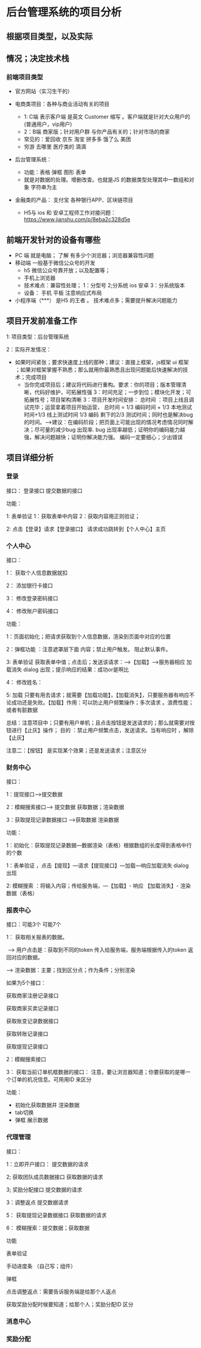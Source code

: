 # 后台管理系统的项目分析

## 根据项目类型，以及实际

## 情况；决定技术栈

### 前端项目类型

+ 官方网站（实习生干的）

+ 电商类项目：各种与商业活动有关的项目  
  - 1: C端 表示客户端 是英文 Customer 缩写 。客户端就是针对大众用户的(普通用户，vip用户)
  - 2：B端 商家版；针对用户群 与你产品有关的；针对市场的商家
  - 常见的：爱回收  京东  淘宝  拼多多 饿了么 美团   
  -  穷游 去哪里   医疗类的  滴滴

+ 后台管理系统： 
  - 功能：表格 弹框 图形 表单
  - 就是对数据的处理。增删改查。也就是JS 的数据类型处理其中一数组和对象 字符串为主

+ 金融类的产品： 支付宝 各种银行APP、区块链项目

  -  H5与 ios 和 安卓工程师工作对接问题： https://www.jianshu.com/p/8eba2c328d5e

## 前端开发针对的设备有哪些

+ PC 端  就是电脑； 了解 有多少个浏览器；浏览器兼容性问题 
+ 移动端  一般基于微信公众号的开发 
  - h5 微信公众号靠开放；以及配置等；
  - 手机上浏览器 
  - 技术难点：兼容性处理； 1：分型号 2;分系统 ios 安卓  3：分系统版本
  -  设备： 手机  平板  注意响应式布局 
+ 小程序端（***） 是H5 的王者 。 技术难点多；需要提升解决问题能力

## 项目开发前准备工作

1: 项目类型：后台管理系统

2：实际开发情况：  

  - 如果时间紧张；要求快速度上线的那种；建议：直接上框架，js框架  ui 框架 ；如果对框架掌握不熟悉；那么就用你最熟悉且出现问题能后快速解决的技术；完成项目
    - 当你完成项目后；建议将代码进行重构。要求：你的项目；版本管理清晰，代码好维护，可拓展性强 
        3：时间充足；一步到位；模块化开发；可拓展性号；项目架构清晰
        3：项目开发时间安排：
         总时间 ：项目上线且调试完毕；运营拿着项目开始运营，
         总时间 = 1/3 编码时间 + 1/3 本地测试时间+1/3 线上测试时间
         1/3 编码  剩下的2/3 测试时间；同时也是解决bug 的时间。——>建议：在编码阶段；把页面上可能出现的情况考虑情况同时解决；尽可量的减少bug 出现率. bug 出现率越低；证明你的编码能力越强，解决问题越快；证明你解决能力强。 
         编码一定要细心；少出错误

## 项目详细分析

### 登录 

接口： 登录接口 提交数据的接口

功能：

 1: 表单验证  1：获取表单中内容 2：获取内容用正则验证；

 2: 点击【登录】请求【登录接口】 请求成功跳转到【个人中心】主页

### 个人中心

接口：

 1： 获取个人信息数据就扣   

 2： 添加银行卡接口

 3： 修改登录密码接口

 4： 修改账户密码接口

功能： 

  1：页面初始化；把请求获取到个人信息数据，渲染到页面中对应的位置

  2：弹框功能 ：注意遮罩层下面 内容；禁止用户触发。 阻止默认事件。

 3: 表单验证  获取表单中值；点击后；发送该请求：—>【加载】—>服务器相应 加载消失  dialog 出现；提示响应的结果：成功or是啊比

 4： 修改姓名：

 5: 加载  只要有用去请求；就需要【加载功能】，【加载消失】，只要服务器有响应不论成功还是失败。【加载】作用：可以防止用户频繁操作；多次请求 。浪费性能；或者有脏数据

总结：注意项目中；只要有用户单机；且点击按钮是发送请求的；那么就需要对按钮进行【止灰】操作； 目的 ：禁止用户频繁点击，发送请求。当有响应时 ，解除【止灰】

注意二：【按钮】 是实现某个效果；还是发送请求；注意区分

### 财务中心

接口：

1：提现接口—>提交数据 

2：模糊搜索接口—> 提交数据 获取数据；渲染数据

3：获取提现记录数据接口 —>获取数据 渲染数据

功能： 

1：初始化：获取提现记录数据—数据渲染（表格）根据数组的长度得到表格中行的个数

1：表单验证 ，点击【提现】—请求【提现接口】—加载—响应加载消失 dialog 出现

2: 模糊搜索 ：将输入内容；传给服务端，—【加载】- 响应 【加载消失】- 渲染数据（表格）

### 报表中心

接口：可能3个 可能7个 

1： 获取相关报表的数据。 

​    —> 用户点击是：获取到不同的token 传入给服务端，服务端根据传入的token 返回对应的数据。

   —> 渲染数据：主要；找到区分点；作为条件；分别渲染

  如果为5个接口：

   获取商家注册记录接口

   获取商家买卖记录接口

   获取账变记录数据接口

   获取转账记录接口

   获取提现记录接口 

2：模糊搜索接口

3： 获取当前订单机框数据的接口： 注意，要让浏览器知道；你要获取的是哪一个订单的机况信息。可用用ID 来区分

功能：

- 初始化获取数据并 渲染数据
- tab切换
- 弹框  展示数据

### 代理管理

接口：

1：立即开户接口： 提交数据的请求

2; 获取团队成员数据接口  获取数据的请求

3; 奖励分配接口   提交数据的请求

3：调整返点    提交数据请求

5： 获取提现记录数据接口   获取数据的请求

6： 模糊搜索：提交数据；获取数据

功能

 表单验证

 手动进度条 （自己写；组件）

 弹框

 点击调整返点：需要告诉服务端是给那个人返点

 获取奖励分配时候要知道；给那个人；奖励分配ID 区分

### 消息中心



### 奖励分配



